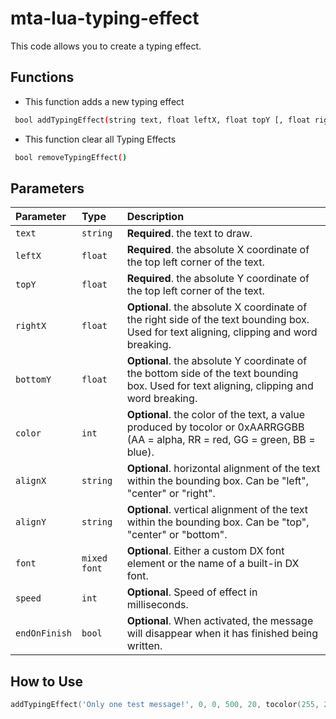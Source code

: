 
# mta-lua-typing-effect

This code allows you to create a typing effect.

## Functions

- This function adds a new typing effect
```bash
 bool addTypingEffect(string text, float leftX, float topY [, float rightX, float bottomY,  int color = white, string alignX = "left", string alignY = "top", mixed font = "default", int speed = 50, bool endOnFinish = false)
```
- This function clear all Typing Effects
```bash
 bool removeTypingEffect()
```

## Parameters

| Parameter | Type     | Description                |
| :-------- | :------- | :------------------------- |
| `text` | `string` | **Required**. the text to draw. |
| `leftX` | `float` | **Required**. the absolute X coordinate of the top left corner of the text. |
| `topY` | `float` | **Required**. the absolute Y coordinate of the top left corner of the text. |
| `rightX` | `float` | **Optional**. the absolute X coordinate of the right side of the text bounding box. Used for text aligning, clipping and word breaking. |
| `bottomY` | `float` | **Optional**. the absolute Y coordinate of the bottom side of the text bounding box. Used for text aligning, clipping and word breaking. |
| `color` | `int` | **Optional**. the color of the text, a value produced by tocolor or 0xAARRGGBB (AA = alpha, RR = red, GG = green, BB = blue). |
| `alignX` | `string` | **Optional**. horizontal alignment of the text within the bounding box. Can be "left", "center" or "right". |
| `alignY` | `string` | **Optional**. vertical alignment of the text within the bounding box. Can be "top", "center" or "bottom". |
| `font` | `mixed font` | **Optional**. Either a custom DX font element or the name of a built-in DX font. |
| `speed` | `int` | **Optional**. Speed of effect in milliseconds. |
| `endOnFinish` | `bool` | **Optional**. When activated, the message will disappear when it has finished being written. |

## How to Use

```lua
addTypingEffect('Only one test message!', 0, 0, 500, 20, tocolor(255, 255, 255), 'center', 'center', 'arial', 100, false)
```

